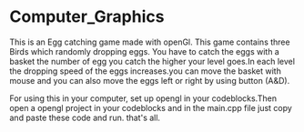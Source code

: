 # Computer_Graphics
This is an Egg catching game made with openGl. This game contains three Birds which randomly dropping eggs. You have to catch the eggs with a basket the number of egg you catch the higher your level goes.In each level the dropping speed of the eggs increases.you can move the basket with mouse and you can also move the eggs left or right by using button (A&D).

For using this in your computer, set up opengl in your codeblocks.Then open a opengl project in your codeblocks and in the main.cpp file just copy and paste these code and run. that's all.

